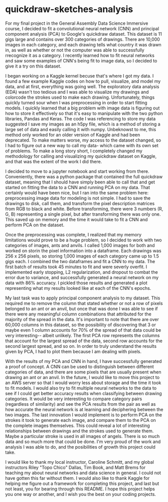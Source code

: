 # quickdraw-sketches-analysis
For my final project in the General Assembly Data Science Immersive course, I decided to fit a convolutional neural network (CNN) and principal component analysis (PCA) to Google's quickdraw dataset. This dataset is 11 gigs large and contains over 300 categories of drawings. There are 10,000 images in each category, and each drawing tells what country it was drawn in, as well as whether or not the computer was able to successfully rrecognize it as a category. I recently learned how to fit neural networks and saw some examples of CNN's being fit to image data, so I decided to give it a try on this dataset.

I began working on a Kaggle kernel becuse that's where I got my data. I found a few example Kaggle codes on how to pull, visualize, and model my data, and at first, everything was going well. The exploratory data analysis (EDA) wasn't too tedious and I was able to visualize my drawings and colorcode the strokes used to make each drawing. Unfortunately, things quickly turned sour when I was preprocessing in order to start fitting models. I quickly learned that a big problem with image data is figuring out how to store it effectively so that it's easy to manipulate with the two python libraries, Pandas and Keras. The code I was referencing to store my data suggested I save my images as an h5py file, which is a method of storing a large set of data and easily calling it with numpy. Unbeknowst to me, this method only worked for an older version of Kaggle and had been deprecated. To make matters worse, my access to the dataset changed, so I had to figure out a new way to call my data- which came with its own set of problems. To make a long story short, I completely changed my methodology for calling and visualizing my quickdraw dataset on Kaggle, and that was the extent of the work I did there.

I decided to move to a jupyter notebook and start working from there. Conveniently, there was a python package that contained the full quickdraw dataset, meaning that I should have simply been able to call that and get started on fitting the data to a CNN and running PCA on my data. That certainly would have been nice, but I ran into the same problem here: preprocessing image data for modeling is not simple. I had to save the drawings to disk, call them, and transform the pixel description matrices from RGB to black and white. Before transforming, there were 3 numbers (R, G, B) representing a single pixel, but after transforming there was only one. This saved up on memory and the time it would take to fit a CNN and perform PCA on the dataset. 

Once the preprocessing was complete, I realized that my memory limitations would prove to be a huge problem, so I decided to work with two categories of images, ants and anvils. I called 1,000 images for both and worked on storin the pixel information into a dataframe. Each drawings was 256 x 256 pixels, so storing 1,000 images of each category came up to 1.5 gigs each. I combined the two dataframes and fit a CNN to my data. The first batch of results took 45 minutes to fit and were severly overfit. I implemented early stopping, L2 regularization, and dropout to combat the error due to variance, and successfully generated a neural network on my data with 86% accuracy. I pickled those results and generated a plot representing what my results looked like at each of the CNN's epochs. 

My last task was to apply principal component analysis to my dataset. This required me to remove the column that stated whether or not a row of pixels belonged to an ant or an anvil, but once that was done I was able to see if there were any meaningful column combinations that attributed for the majority of the spread in the data. It's important to note that there are over 60,000 columns in this dataset, so the possibility of discovering that 3 or maybe even 1 column accounts for 70% of the spread of that data could be very interesting-- albeit unlikely. The first PCA row represents the columns that account for the largest spread of the data, second row accounts for the second largest spread, and so on. In order to truly understand the results given by PCA, I had to plot them because I am dealing with pixels. 

With the results of my PCA and CNN in hand, I have successfully generated a proof of concept. A CNN can be used to distinguish between different categories of data, and there are some pixels that are usually present when drawing an ant or an anvil. In the future, I would like to move this project to an AWS server so that I would worry less about storage and the time it took to fit models. I would also try to fit multiple neural networks to the data to see if I could get better accuracy results when classifying between drawing categories. It would be very interesting to compare category pairs (regardless of similarity) and see the PCA results from the pair as well as how accurate the neural network is at learning and deciphering between the two images. The last innovation I would implement is to perform PCA on the strokes it took to generate each image, and compare them to the PCA on the complete images themselves. This could reveal a lot of interesting relationships between drawings and the strokes used to generate them. Maybe a particular stroke is used in all images of angels. There is so much data and so much more that could be done. I'm very proud of the work and analysis I was able to do, and the posibilities of growth this project could take. 

I would like to thank my local instructor, Caroline Schmitt, and my global instructors Riley "Topo Chico" Dallas, Tim Book, and Matt Brems for teaching my about neural networks and data science in general. I could not have gotten this far without them. I would also like to thank Kaggle for helping me figure out a framework for completing this project, and last but not least, you for bearing through this README. I hope this project helps you one way or another, and I wish you the best on your coding projects. 

